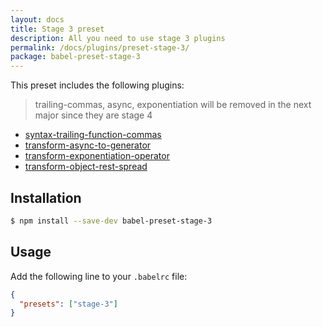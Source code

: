 ```yaml
---
layout: docs
title: Stage 3 preset
description: All you need to use stage 3 plugins
permalink: /docs/plugins/preset-stage-3/
package: babel-preset-stage-3
---
```


This preset includes the following plugins:

> trailing-commas, async, exponentiation will be removed in the next major since they are stage 4

- [syntax-trailing-function-commas](/docs/plugins/syntax-trailing-function-commas)
- [transform-async-to-generator](/docs/plugins/transform-async-to-generator)
- [transform-exponentiation-operator](/docs/plugins/transform-exponentiation-operator)
- [transform-object-rest-spread](/docs/plugins/transform-object-rest-spread)

## Installation

```sh
$ npm install --save-dev babel-preset-stage-3
```

## Usage

Add the following line to your `.babelrc` file:

```json
{
  "presets": ["stage-3"]
}
```

